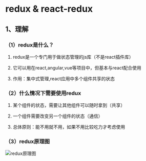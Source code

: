 # redux & react-redux

## 1、理解

### （1）redux是什么？

1. redux是一个专门用于做状态管理的js库（不是react插件库）

2. 它可以用在react,angular,vue等项目中，但基本与react配合使用

3. 作用：集中式管理,react应用中多个组件共享的状态

### （2）什么情况下需要使用redux

1. 某个组件的状态，需要让其他组件可以随时拿到（共享）

2. 一个组件需要改变另一个组件的状态（通信）

3. 总体原则：能不用就不用，如果不用比较吃力才考虑使用

### （3）redux原理图

![redux原理图](https://github-img.oss-cn-beijing.aliyuncs.com/programming_notes/react/react%E5%9F%BA%E7%A1%80/redux%E5%8E%9F%E7%90%86%E5%9B%BE.png?Expires=1651163309&OSSAccessKeyId=TMP.3Kj3La7W1Xn9SJhLxq6CqSFaCwnoZjNjTrEeogGp7Yew9npREFEKMDgvgKfRetQzShwsCWiP3GsVryodqGM2q7gUSXWpFF&Signature=VE7PSlhS4YwJo3tsu8897gcMpjs%3D&versionId=CAEQHRiBgICtopLDgxgiIDAyZjkyZDgyODI5OTQwMWI5YWQzY2Y5YjYwYmI1MDg3)
